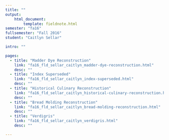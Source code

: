 ```yaml
---
title: ""
output:
    html_document:
        template: fieldnote.html
semester: "fa16"
fullsemester: "Fall 2016"
student: "Caitlyn Sellar"

intro: ""

pages:
  - title: "Madder Dye Reconstruction"
    link: "fa16_fld_sellar_caitlyn_madder-dye-reconstruction.html"
    desc: ""
  - title: "Index Superseded"
    link: "fa16_fld_sellar_caitlyn_index-superseded.html"
    desc: ""
  - title: "Historical Culinary Reconstruction"
    link: "fa16_fld_sellar_caitlyn_historical-culinary-reconstruction.html"
    desc: ""
  - title: "Bread Molding Reconstruction"
    link: "fa16_fld_sellar_caitlyn_bread-molding-reconstruction.html"
    desc: ""
  - title: "Verdigris"
    link: "fa16_fld_sellar_caitlyn_verdigris.html"
    desc: ""

---
```

